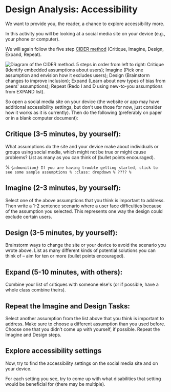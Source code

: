 # Design Analysis: Accessibility

We want to provide you, the reader, a chance to explore accessibility more.

In this activity you will be looking at a social media site on your device (e.g., your phone or computer).

We will again follow the five step [CIDER method](https://medium.com/@OAlannah/beyond-average-users-building-inclusive-design-skills-with-the-cider-technique-413969544e6d?source=friends_link&sk=6c9184c8a88feae058cfb073a44985f7) (Critique, Imagine, Design, Expand, Repeat).

![Diagram of the CIDER method. 5 steps in order from left to right: Critique (Identify embedded assumptions about users); Imagine (Pick one assumption and envision how it excludes users); Design (Brainstorm changes to improve inclusion); Expand (Learn about new types of bias from peers' assumptions); Repeat (Redo I and D using new-to-you assumptions from EXPAND list).](cider-method.jpeg)

So open a social media site on your device (the website or app may have additional accessibility settings, but don't use those for now, just consider how it works as it is currently). Then do the following (preferably on paper or in a blank computer document):

## Critique (3-5 minutes, by yourself):
What assumptions do the site and your device make about individuals or groups using social media, which might not be true or might cause problems? List as many as you can think of (bullet points encouraged).


%  ````{admonition} If you are having trouble getting started, click to see some sample assumptions
% :class: dropdown
% ????
% ````

## Imagine (2-3 minutes, by yourself):
Select one of the above assumptions that you think is important to address. Then write a 1-2 sentence scenario where a user face difficulties because of the assumption you selected. This represents one way the design could exclude certain users.

## Design (3-5 minutes, by yourself):
Brainstorm ways to change the site or your device to avoid the scenario you wrote above. List as many different kinds of potential solutions you can think of – aim for ten or more (bullet points encouraged).

## Expand (5-10 minutes, with others):
Combine your list of critiques with someone else's (or if possible, have a whole class combine theirs).

## Repeat the Imagine and Design Tasks:
Select another assumption from the list above that you think is important to address. Make sure to choose a different assumption than you used before. Choose one that you didn’t come up with yourself, if possible. Repeat the Imagine and Design steps.


## Explore accessibility settings

Now, try to find the accessibility settings on the social media site and on your device.

For each setting you see, try to come up with what disabilities that setting would be beneficial for (there may be multiple).
